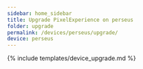 ```yaml
---
sidebar: home_sidebar
title: Upgrade PixelExperience on perseus
folder: upgrade
permalink: /devices/perseus/upgrade/
device: perseus
---
```

{% include templates/device_upgrade.md %}
